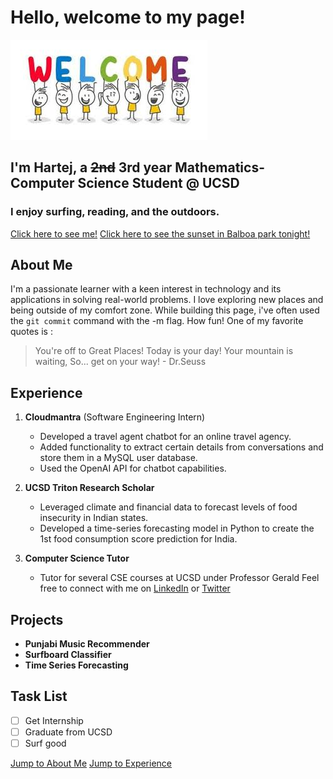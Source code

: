 # Hello, welcome to my page!
![Welcome!](welcome.jpeg)
## I'm Hartej, a ~~2nd~~ 3rd year Mathematics-Computer Science Student @ UCSD 
### I enjoy surfing, reading, and the outdoors. 


[Click here to see me!](DSC_0317.jpg)
[Click here to see the sunset in Balboa park tonight!](image000000.jpg)

## About Me
I'm a passionate learner with a keen interest in technology and its applications in solving real-world problems. I love exploring new places and being outside of my comfort zone. While building this page, i've often used the `git commit` command with the -m flag. How fun!
One of my favorite quotes is : 
>You're off to Great Places! Today is your day! Your mountain is waiting, So... get on your way! - Dr.Seuss

## Experience
1. **Cloudmantra** (Software Engineering Intern)
   - Developed a travel agent chatbot for an online travel agency.
   - Added functionality to extract certain details from conversations and store them in a MySQL user database.
   - Used the OpenAI API for chatbot capabilities.

2. **UCSD Triton Research Scholar**
   - Leveraged climate and financial data to forecast levels of food insecurity in Indian states.
   - Developed a time-series forecasting model in Python to create the 1st food consumption score prediction for India.
3. **Computer Science Tutor**
   - Tutor for several CSE courses at UCSD under Professor Gerald
Feel free to connect with me on [LinkedIn](https://www.linkedin.com/in/hartej-singh-50751b1b7/) or [Twitter](https://twitter.com/tejaman44) 

## Projects
- **Punjabi Music Recommender**
- **Surfboard Classifier**
- **Time Series Forecasting**

## Task List
- [ ] Get Internship
- [ ] Graduate from UCSD
- [ ] Surf good

[Jump to About Me](#about-me)
[Jump to Experience](#experience)